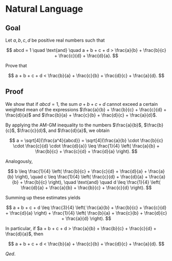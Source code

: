 # Natural Language

## Goal

Let $a, b, c, d$ be positive real numbers such that

$$
abcd = 1 \quad \text{and} \quad a + b + c + d > \frac{a}{b} + \frac{b}{c} + \frac{c}{d} + \frac{d}{a}.
$$

Prove that

$$
a + b + c + d < \frac{b}{a} + \frac{c}{b} + \frac{d}{c} + \frac{a}{d}.
$$

## Proof

We show that if $abcd = 1$, the sum $a + b + c + d$ cannot exceed a certain weighted mean of the expressions $\frac{a}{b} + \frac{b}{c} + \frac{c}{d} + \frac{d}{a}$ and $\frac{b}{a} + \frac{c}{b} + \frac{d}{c} + \frac{a}{d}$.

By applying the AM-GM inequality to the numbers $\frac{a}{b}$, $\frac{b}{c}$, $\frac{c}{d}$, and $\frac{d}{a}$, we obtain

$$
a = \sqrt[4]{\frac{a^4}{abcd}} = \sqrt[4]{\frac{a}{b} \cdot \frac{b}{c} \cdot \frac{c}{d} \cdot \frac{d}{a}} \leq \frac{1}{4} \left( \frac{a}{b} + \frac{b}{c} + \frac{c}{d} + \frac{d}{a} \right).
$$

Analogously,

$$
b \leq \frac{1}{4} \left( \frac{b}{c} + \frac{c}{d} + \frac{d}{a} + \frac{a}{b} \right), \quad c \leq \frac{1}{4} \left( \frac{c}{d} + \frac{d}{a} + \frac{a}{b} + \frac{b}{c} \right), \quad \text{and} \quad d \leq \frac{1}{4} \left( \frac{d}{a} + \frac{a}{b} + \frac{b}{c} + \frac{c}{d} \right).
$$

Summing up these estimates yields

$$
a + b + c + d \leq \frac{3}{4} \left( \frac{a}{b} + \frac{b}{c} + \frac{c}{d} + \frac{d}{a} \right) + \frac{1}{4} \left( \frac{b}{a} + \frac{c}{b} + \frac{d}{c} + \frac{a}{d} \right).
$$

In particular, if $a + b + c + d > \frac{a}{b} + \frac{b}{c} + \frac{c}{d} + \frac{d}{a}$, then

$$
a + b + c + d < \frac{b}{a} + \frac{c}{b} + \frac{d}{c} + \frac{a}{d}.
$$

$Qed.$